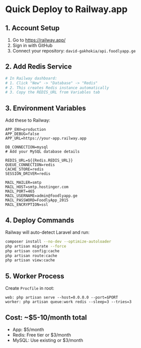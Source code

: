 # Quick Deploy to Railway.app

## 1. Account Setup
1. Go to https://railway.app/
2. Sign in with GitHub
3. Connect your repository: `david-gakhokia/api.foodlyapp.ge`

## 2. Add Redis Service
```bash
# In Railway dashboard:
# 1. Click "New" -> "Database" -> "Redis"
# 2. This creates Redis instance automatically
# 3. Copy the REDIS_URL from Variables tab
```

## 3. Environment Variables
Add these to Railway:
```env
APP_ENV=production
APP_DEBUG=false
APP_URL=https://your-app.railway.app

DB_CONNECTION=mysql
# Add your MySQL database details

REDIS_URL=${{Redis.REDIS_URL}}
QUEUE_CONNECTION=redis
CACHE_STORE=redis
SESSION_DRIVER=redis

MAIL_MAILER=smtp
MAIL_HOST=smtp.hostinger.com
MAIL_PORT=465
MAIL_USERNAME=admin@foodlyapp.ge
MAIL_PASSWORD=FoodlyApp_2015
MAIL_ENCRYPTION=ssl
```

## 4. Deploy Commands
Railway will auto-detect Laravel and run:
```bash
composer install --no-dev --optimize-autoloader
php artisan migrate --force
php artisan config:cache
php artisan route:cache
php artisan view:cache
```

## 5. Worker Process
Create `Procfile` in root:
```
web: php artisan serve --host=0.0.0.0 --port=$PORT
worker: php artisan queue:work redis --sleep=3 --tries=3
```

## Cost: ~$5-10/month total
- App: $5/month
- Redis: Free tier or $3/month
- MySQL: Use existing or $3/month

